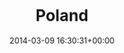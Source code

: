---
title:		"Poland"
type:		"photos"
mediatype:		"upload"
location:		"Swinoujscie, Poland"
date:		"2014-03-09 16:30:31+00:00"
album:		"city"
filename:		"poland-house.md"
series:		"poland"
cl_public_id:		"city/poland-house"
cl_version:		1497000370
format:		"tiff"
bytes:		3217604
width:		1370
height:		1440
colours:
- "#89B6C6"
- "#DAE9F5"
- "#518C93"
- "#CEDBEC"
- "#35343B"
- "#727686"
- "#5A8291"
- "#35332F"
- "#212533"
- "#7EB1B8"
- "#6F7F85"
- "#2E3331"
- "#738B78"
- "#948480"
- "#52607C"
- "#D8D0CC"
- "#313623"
- "#213A40"
exposure_mode:		"Auto"
program:		"Aperture-priority AE"
aperture:		"8.0"
focal_length:		"50.0 mm"
iso:		"200"
shutter_speed:		"1/200"
metering:		"Multi-segment"
flash:		"Off, Did not fire"
white_balance:		"As Shot"
colour_temp:		"4450"
has_crop:		"false"
orientation:		"Horizontal (normal)"
camera_model:		"NIKON D800"
lens_info:		"0mm f/0"
artist:		"No artist info"
x_resolution:		"300"
y_resolution:		"300"
---